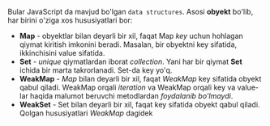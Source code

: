 Bular JavaScript da mavjud bo'lgan `data structures`. Asosi **obyekt** bo'lib, har birini o'ziga xos hususiyatlari bor:

- **Map** - obyektlar bilan deyarli bir xil, faqat Map *key* uchun hohlagan qiymat kiritish imkonini beradi. Masalan, bir obyektni key sifatida, ikkinchisini value sifatida.
- **Set** - *unique* qiymatlardan iborat *collection*. Yani har bir qiymat **Set** ichida bir marta takrorlanadi. Set-da key yo'q.
- **WeakMap** - *Map* bilan deyarli bir xil, faqat *WeakMap* key sifatida obyekt qabul qiladi. WeakMap orqali *iteration* va WeakMap orqali key va value-lar haqida malumot beruvchi metodlardan *foydalanib bo'lmaydi*.
- **WeakSet** - Set bilan deyarli bir xil, faqat key sifatida obyekt qabul qiladi. Qolgan hususiyatlari *WeakMap* dagidek

